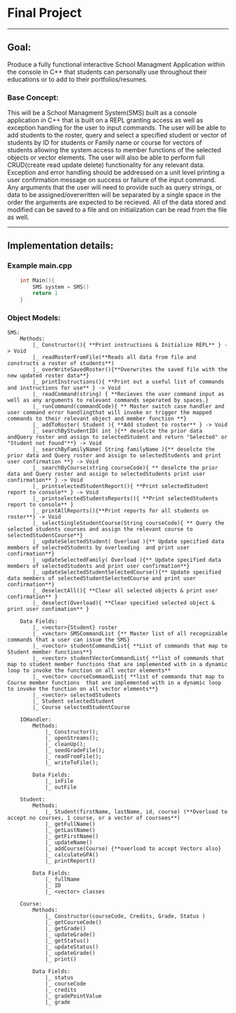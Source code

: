 # Final Project



---

## **Goal**: 
Produce a fully functional interactive School Managment Application within the console in C++ that students can personally use throughout their educations or to add to their portfolios/resumes.

### **Base Concept**:
This will be a School Managment System(SMS) built as a console application in C++ that is built on a REPL granting access as well as exception handling for the user to input commands. The user will be able to add students to the roster, query and select a specified student or vector of students by ID for students or Family name or course for vectors of students allowing the system access to member functions of the selected objects or vector elements. The user will also be able to perform full CRUD(create read update delete) functionality for any relevant data. Exception and error handling should be addressed on a unit level printing a user confirmation message on success or failure of the input command. Any arguments that the user will need to provide such as query strings, or data to be assigned/overwritten will be separated by a single space in the order the arguments are expected to be recieved. All of the data stored and modified can be saved to a file and on initialization can be read from the file as well. 



---
## Implementation details:



### **Example main.cpp**
```cpp
    int Main(){
        SMS system = SMS()
        return 1
    }
```
### **Object Models**:


    SMS:
        Methods:
            |_ Constructor(){ **Print instructions & Initialize REPL** } -> Void
            |_ readRosterFromFile(**Reads all data from file and constructs a roster of students**)
            |_ overWriteSavedRoster(){**Overwrites the saved file with the new updated roster data**}
            |_ printInstructions(){ **Print out a useful list of commands and instructions for use** } -> Void
            |_ readCommand(string) { **Recieves the user command input as well as any arguments to relevant commands seperated by spaces.}
            |_ runCommand(commandCode){ ** Master switch case handler and user command error handlingthat will invoke or trigger the mapped commands to their relevant object and member function **}
            |_ addToRoster( Student ){ **Add student to roster** } -> Void
            |_ searchByStudentID( int ){** deselcte the prior data andQuery roster and assign to selectedStudent and return "Selected" or "Student not found"**} -> Void
            |_ searchByFamilyName( String familyName ){** deselcte the prior data and Query roster and assign to selectedStudents and print user confirmation **} -> Void
            |_ searchByCourse(string courseCode){ ** deselcte the prior data and Query roster and assign to selectedStudents print user confirmation** } -> Void
            |_ printselectedStudentReport(){ **Print selectedStudent report to console** } -> Void
            |_ printselectedStudentsReports(){ **Print selectedStudents report to console** }
            |_ printAllReports(){**Print reports for all students on roster**} -> Void
            |_ selectSingleStudentCourse(String courseCode){ ** Query the selected students courses and assign the relevant course to selectedStudentCourse**}
            |_ updateSelectedStudent( Overload ){** Update specified data members of selectedStudents by overloading  and print user confirmation**}
            |_ updateSelectedFamily( Overload ){** Update specified data members of selectedStudents and print user confirmation**}
            |_ updateSelectedStudentSelectedCourse(){** Update specified data members of selectedStudentSelectedCourse and print user confirmation**}
            |_ deselectAll(){ **Clear all selected objects & print user confirmation** }
            |_ deselect(Overload){ **Clear specified selected object & print user confimation** }

        Data Fields:
            |_ <vector>{Student} roster
            |_ <vector> SMSCommandList {** Master list of all recognizable commands that a user can issue the SMS}
            |_ <vector> studentCommandList{ **List of commands that map to Student member functions**}
            |_ <vector> studentVectorCommandList{ **list of commands that map to student member functions that are implemented with in a dynamic loop to invoke the function on all vector elements**
            |_ <vector> courseCommandList{ **list of commands that map to Course member functions  that are implemented with in a dynamic loop to invoke the function on all vector elements**}
            |_ <vector> selectedStudents
            |_ Student selectedStudent
            |_ Course selectedStudentCourse

~~~
    IOHandler:
        Methods:
            |_ Constructor();
            |_ openStreams();
            |_ cleanUp();
            |_ seedGradeFile();
            |_ readFromFile();
            |_ writeToFile();

        Data Fields:
            |_ inFile
            |_ outFile
~~~

~~~
    Student:
        Methods:
            |_ Student(firstName, lastName, id, course) (**Overload to accept no courses, 1 course, or a vector of coursees**)
            |_ getFullName()
            |_ getLastName()
            |_ getFirstName()
            |_ updateName()
            |_ addCourse(Course) {**overload to accept Vectors also}
            |_ calculateGPA()
            |_ printReport()

        Data Fields:
            |_ fullName
            |_ ID
            |_ <vector> classes

~~~

~~~
    Course:
        Methods:
            |_ Constructor(courseCode, Credits, Grade, Status )
            |_ getCourseCode()
            |_ getGrade()
            |_ updateGrade()
            |_ getStatus()
            |_ updateStatus()
            |_ updateGrade()
            |_ print()

        Data Fields:
            |_ status
            |_ courseCode
            |_ credits
            |_ gradePointValue
            |_ grade
 ~~~        

